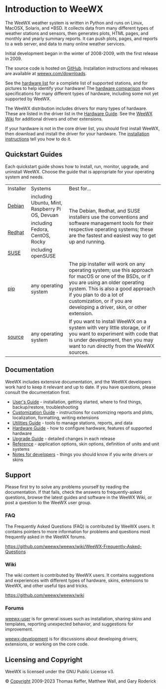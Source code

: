 # Introduction to WeeWX

The WeeWX weather system is written in Python and runs on Linux, MacOSX,
Solaris, and *BSD.  It collects data from many different types of weather
stations and sensors, then generates plots, HTML pages, and monthly and
yearly summary reports. It can push plots, pages, and reports to a web
server, and data to many online weather services.

Initial development began in the winter of 2008-2009, with the first release
in 2009.

The source code is hosted on [GitHub](https://github.com/weewx/weewx).
Installation instructions and releases are available at
[weewx.com/downloads](http://weewx.com/downloads).

See the [hardware list](https://weewx.com/hardware.html) for a complete list
of supported stations, and for pictures to help identify your hardware!  The
[hardware comparison](https://weewx.com/hwcmp.html) shows specifications for
many different types of hardware, including some not yet supported by WeeWX.

The WeeWX distribution includes drivers for many types of hardware.  These
are listed in the driver list in the [Hardware Guide](hardware/drivers).
See the [WeeWX Wiki](https://github.com/weewx/weewx/wiki) for additional
drivers and other extensions.

If your hardware is not in the core driver list, you should first install
WeeWX, then download and install the driver for your hardware.  The
[installation instructions](usersguide/installing) tell you how to do it.


## Quickstart Guides

Each quickstart guide shows how to install, run, monitor, upgrade, and
uninstall WeeWX.  Choose the guide that is appropriate for your operating
system and needs.

<table>
  <tr><td>Installer</td><td>Systems</td><td>Best for...</td></tr>
  <tr>
    <td><a href="quickstarts/debian">Debian</a></td>
    <td>including Ubuntu, Mint, Raspberry Pi OS, Devuan</td>
    <td rowspan=3>
The Debian, Redhat, and SUSE installers use the conventions and software
management tools for their respective operating systems; these are the
fastest and easiest way to get up and running.</td>
  </tr>
  <tr>
    <td><a href="quickstarts/redhat">Redhat</a></td>
    <td>including Fedora, CentOS, Rocky</td>
  </tr>
  <tr>
    <td><a href="quickstarts/suse">SUSE</a></td>
    <td>including openSUSE</td>
  </tr>
  <tr>
    <td><a href="quickstarts/pip">pip</a></td>
    <td>any operating system</td>
    <td>
The pip installer will work on any operating system; use this approach
for macOS or one of the BSDs, or if you are using an older operating system.
This is also a good approach if you plan to do a lot of customization, or if
you are developing a driver, skin, or other extension.
    </td>
  </tr>
  <tr>
    <td><a href="quickstarts/git">source</td>
    <td>any operating system</td>
    <td>
If you want to install WeeWX on a system with very little storage, or if you
want to experiment with code that is under development, then you may want to
run directly from the WeeWX sources.
    </td.
  </tr>
</table>

## Documentation

WeeWX includes extensive documentation, and the WeeWX developers work hard to
keep it relevant and up to date.  If you have questions, please consult the
documentation first.

* [User's Guide](usersguide/installing) - installation, getting started, where to find things, backup/restore, troubleshooting
* [Customization Guide](custom/introduction) - instructions for customizing reports and plots, localization, formatting, writing extensions
* [Utilities Guide](utilities/weewxd) - tools to manage stations, reports, and data
* [Hardware Guide](hardware/drivers) - how to configure hardware, features of supported hardware
* [Upgrade Guide](upgrade) - detailed changes in each release
* [Reference](reference/weewx-options/introduction) - application options, skin options, definition of units and unit systems
* [Notes for developers](devnotes) - things you should know if you write drivers or skins


## Support

Please first try to solve any problems yourself by reading the documentation.
If that fails, check the answers to frequently-asked questions, browse the
latest guides and software in the WeeWX Wiki, or post a question to the WeeWX
user group.


### FAQ

The Frequently Asked Questions (FAQ) is contributed by WeeWX users.  It
contains pointers to more information for problems and questions most
frequently asked in the WeeWX forums.

https://github.com/weewx/weewx/wiki/WeeWX-Frequently-Asked-Questions


### Wiki

The wiki content is contributed by WeeWX users. It contains suggestions and
experiences with different types of hardware, skins, extensions to WeeWX,
and other useful tips and tricks.

https://github.com/weewx/weewx/wiki


### Forums

[weewx-user](https://groups.google.com/group/weewx-user) is for general
issues such as installation, sharing skins and templates, reporting
unexpected behavior, and suggestions for improvement.

[weewx-development](https://groups.google.com/group/weewx-development) is
for discussions about developing drivers, extensions, or working on the core
code.


## Licensing and Copyright

WeeWX is licensed under the GNU Public License v3.

© [Copyright](copyright) 2009-2023 Thomas Keffer, Matthew Wall, and Gary
Roderick
